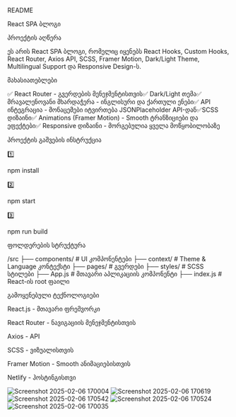 README

React SPA ბლოგი

პროექტის აღწერა

ეს არის React SPA ბლოგი, რომელიც იყენებს React Hooks, Custom Hooks, React Router, Axios API, SCSS, Framer Motion, Dark/Light Theme, Multilingual Support და Responsive Design-ს.

მახასიათებლები

✅ React Router - გვერდების მენეჯმენტისთვის✅ Dark/Light თემა✅ მრავალენოვანი მხარდაჭერა - ინგლისური და ქართული ენები✅ API ინტეგრაცია - მონაცემები იტვირთება JSONPlaceholder API-დან✅SCSS დიზაინი✅ Animations (Framer Motion) - Smooth ტრანზიციები და ეფექტები✅ Responsive დიზაინი - მორგებულია ყველა მოწყობილობაზე

პროექტის გაშვების ინსტრუქცია

1️⃣ 

npm install

2️⃣

npm start

3️⃣

npm run build

ფოლდერების სტრუქტურა

/src
  ├── components/       # UI კომპონენტები
  ├── context/          # Theme & Language კონტექსტი
  ├── pages/            # გვერდები
  ├── styles/           # SCSS სტილები
  ├── App.js            # მთავარი აპლიკაციის კომპონენტი
  ├── index.js          # React-ის root ფაილი

გამოყენებული ტექნოლოგიები

React.js - მთავარი ფრემვორკი

React Router - ნავიგაციის მენეჯმენტისთვის

Axios - API

SCSS - ვიზუალისთვის

Framer Motion - Smooth ანიმაციებისთვის

Netlify - ჰოსტინგისთვი

![Screenshot 2025-02-06 170004](https://github.com/user-attachments/assets/bbca11fe-ae7e-4bac-a929-6b6d767a20af)
![Screenshot 2025-02-06 170619](https://github.com/user-attachments/assets/e9033c61-5f4b-447b-b1e7-296bcba5f43d)
![Screenshot 2025-02-06 170542](https://github.com/user-attachments/assets/79d88cf6-88e8-4528-8dcf-1ff37644adf1)
![Screenshot 2025-02-06 170524](https://github.com/user-attachments/assets/4d137f71-c2e9-4b17-ae72-a18c33d44de2)
![Screenshot 2025-02-06 170035](https://github.com/user-attachments/assets/ad4b63dd-87ab-4445-84fd-9231878fb9e1)

